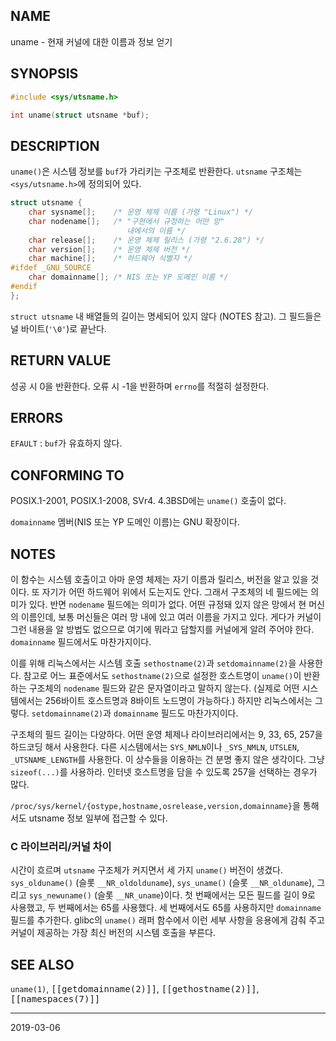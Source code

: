 ## NAME

uname - 현재 커널에 대한 이름과 정보 얻기

## SYNOPSIS

```c
#include <sys/utsname.h>

int uname(struct utsname *buf);
```

## DESCRIPTION

`uname()`은 시스템 정보를 `buf`가 가리키는 구조체로 반환한다. `utsname` 구조체는 `<sys/utsname.h>`에 정의되어 있다.

```c
struct utsname {
    char sysname[];    /* 운영 체제 이름 (가령 "Linux") */
    char nodename[];   /* "구현에서 규정하는 어떤 망"
                          내에서의 이름 */
    char release[];    /* 운영 체제 릴리스 (가령 "2.6.28") */
    char version[];    /* 운영 체제 버전 */
    char machine[];    /* 하드웨어 식별자 */
#ifdef _GNU_SOURCE
    char domainname[]; /* NIS 또는 YP 도메인 이름 */
#endif
};
```

`struct utsname` 내 배열들의 길이는 명세되어 있지 않다 (NOTES 참고). 그 필드들은 널 바이트(`'\0'`)로 끝난다.

## RETURN VALUE

성공 시 0을 반환한다. 오류 시 -1을 반환하며 `errno`를 적절히 설정한다.

## ERRORS

`EFAULT`
:   `buf`가 유효하지 않다.

## CONFORMING TO

POSIX.1-2001, POSIX.1-2008, SVr4. 4.3BSD에는 `uname()` 호출이 없다.

`domainname` 멤버(NIS 또는 YP 도메인 이름)는 GNU 확장이다.

## NOTES

이 함수는 시스템 호출이고 아마 운영 체제는 자기 이름과 릴리스, 버전을 알고 있을 것이다. 또 자기가 어떤 하드웨어 위에서 도는지도 안다. 그래서 구조체의 네 필드에는 의미가 있다. 반면 `nodename` 필드에는 의미가 없다. 어떤 규정돼 있지 않은 망에서 현 머신의 이름인데, 보통 머신들은 여러 망 내에 있고 여러 이름을 가지고 있다. 게다가 커널이 그런 내용을 알 방법도 없으므로 여기에 뭐라고 답할지를 커널에게 알려 주어야 한다. `domainname` 필드에서도 마찬가지이다.

이를 위해 리눅스에서는 시스템 호출 `sethostname(2)`과 `setdomainname(2)`을 사용한다. 참고로 어느 표준에서도 `sethostname(2)`으로 설정한 호스트명이 `uname()`이 반환하는 구조체의 `nodename` 필드와 같은 문자열이라고 말하지 않는다. (실제로 어떤 시스템에서는 256바이트 호스트명과 8바이트 노드명이 가능하다.) 하지만 리눅스에서는 그렇다. `setdomainname(2)`과 `domainname` 필드도 마찬가지이다.

구조체의 필드 길이는 다양하다. 어떤 운영 체제나 라이브러리에서는 9, 33, 65, 257을 하드코딩 해서 사용한다. 다른 시스템에서는 `SYS_NMLN`이나 `_SYS_NMLN`, `UTSLEN`, `_UTSNAME_LENGTH`를 사용한다. 이 상수들을 이용하는 건 분명 좋지 않은 생각이다. 그냥 `sizeof(...)`를 사용하라. 인터넷 호스트명을 담을 수 있도록 257을 선택하는 경우가 많다.

`/proc/sys/kernel/{ostype,hostname,osrelease,version,domainname}`을 통해서도 utsname 정보 일부에 접근할 수 있다.

### C 라이브러리/커널 차이

시간이 흐르며 `utsname` 구조체가 커지면서 세 가지 `uname()` 버전이 생겼다. `sys_olduname()` (슬롯 `__NR_oldolduname`), `sys_uname()` (슬롯 `__NR_olduname`), 그리고 `sys_newuname()` (슬롯 `__NR_uname`)이다. 첫 번째에서는 모든 필드를 길이 9로 사용했고, 두 번째에서는 65를 사용했다. 세 번째에서도 65를 사용하지만 `domainname` 필드를 추가한다. glibc의 `uname()` 래퍼 함수에서 이런 세부 사항을 응용에게 감춰 주고 커널이 제공하는 가장 최신 버전의 시스템 호출을 부른다.

## SEE ALSO

`uname(1)`, <tt>[[getdomainname(2)]]</tt>, <tt>[[gethostname(2)]]</tt>, <tt>[[namespaces(7)]]</tt>

----

2019-03-06
